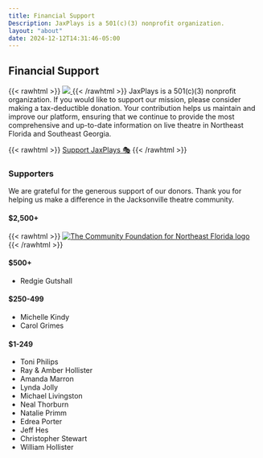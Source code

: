```yaml
---
title: Financial Support
Description: JaxPlays is a 501(c)(3) nonprofit organization.
layout: "about"
date: 2024-12-12T14:31:46-05:00
---
```

## Financial Support
{{< rawhtml >}}
<a href="https://app.candid.org/profile/15145870" target="_blank" class="fr ml4"> 
<img src="https://widgets.guidestar.org/prod/v1/pdp/transparency-seal/15145870/svg" /> </a>
{{< /rawhtml >}}
JaxPlays is a 501(c)(3) nonprofit organization. If you would like to support our mission, please consider making a tax-deductible donation. Your contribution helps us maintain and improve our platform, ensuring that we continue to provide the most comprehensive and up-to-date information on live theatre in Northeast Florida and Southeast Georgia.

{{< rawhtml >}}
  <a class="dib white-90 hover-white no-underline f4 bg-yellow black mv3 ph3 pv2 jaxplays-donate-button " href="/support/" title="Donate page">Support JaxPlays 🎭</a>
{{< /rawhtml >}}

### Supporters

We are grateful for the generous support of our donors. Thank you for helping us make a difference in the Jacksonville theatre community.

#### $2,500+

{{< rawhtml >}}
<a href="https://www.jaxcf.org/" target="_blank" ><img src="/media/logos/The-Community-Foundation-Logo-Hor-RGB.webp" alt="The Community Foundation for Northeast Florida logo" title="The Community Foundation for Northeast Florida logo" class="ml4 w5" /></a>
{{< /rawhtml >}}

#### $500+

- Redgie Gutshall

#### $250-499

- Michelle Kindy
- Carol Grimes

#### $1-249

- Toni Philips
- Ray & Amber Hollister
- Amanda Marron
- Lynda Jolly
- Michael Livingston
- Neal Thorburn
- Natalie Primm
- Edrea Porter
- Jeff Hes
- Christopher Stewart
- William Hollister


